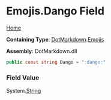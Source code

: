 # Emojis\.Dango Field

[Home](../../../README.md)

**Containing Type**: [DotMarkdown](../../README.md)\.[Emojis](../README.md)

**Assembly**: DotMarkdown\.dll

```csharp
public const string Dango = ":dango:"
```

### Field Value

System\.[String](https://docs.microsoft.com/en-us/dotnet/api/system.string)
